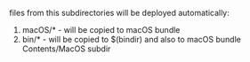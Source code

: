 files from this subdirectories will be deployed automatically:

1. macOS/* - will be copied to macOS bundle
2. bin/* - will be copied to $(bindir) and also to macOS bundle
Contents/MacOS subdir
